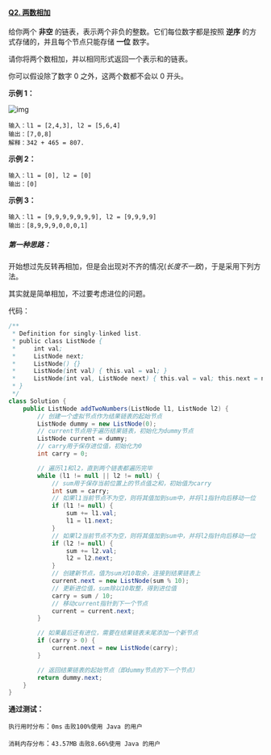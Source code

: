 #### [Q2. 两数相加](https://leetcode.cn/problems/add-two-numbers/?envType=study-plan-v2&envId=top-100-liked)

给你两个 **非空** 的链表，表示两个非负的整数。它们每位数字都是按照 **逆序** 的方式存储的，并且每个节点只能存储 **一位** 数字。

请你将两个数相加，并以相同形式返回一个表示和的链表。

你可以假设除了数字 0 之外，这两个数都不会以 0 开头。

**示例 1：**

![img](https://assets.leetcode-cn.com/aliyun-lc-upload/uploads/2021/01/02/addtwonumber1.jpg)

```
输入：l1 = [2,4,3], l2 = [5,6,4]
输出：[7,0,8]
解释：342 + 465 = 807.
```

**示例 2：**

```
输入：l1 = [0], l2 = [0]
输出：[0]
```

**示例 3：**

```
输入：l1 = [9,9,9,9,9,9,9], l2 = [9,9,9,9]
输出：[8,9,9,9,0,0,0,1]
```

 

##### 第一种思路：

开始想过先反转再相加，但是会出现对不齐的情况(*长度不一致*)，于是采用下列方法。

其实就是简单相加，不过要考虑进位的问题。

代码：

```java
/**
 * Definition for singly-linked list.
 * public class ListNode {
 *     int val;
 *     ListNode next;
 *     ListNode() {}
 *     ListNode(int val) { this.val = val; }
 *     ListNode(int val, ListNode next) { this.val = val; this.next = next; }
 * }
 */
class Solution {
    public ListNode addTwoNumbers(ListNode l1, ListNode l2) {
        // 创建一个虚拟节点作为结果链表的起始节点
        ListNode dummy = new ListNode(0);
        // current节点用于遍历结果链表，初始化为dummy节点
        ListNode current = dummy;
        // carry用于保存进位值，初始化为0
        int carry = 0;

        // 遍历l1和l2，直到两个链表都遍历完毕
        while (l1 != null || l2 != null) {
            // sum用于保存当前位置上的节点值之和，初始值为carry
            int sum = carry;
            // 如果l1当前节点不为空，则将其值加到sum中，并将l1指针向后移动一位
            if (l1 != null) {
                sum += l1.val;
                l1 = l1.next;
            }
            // 如果l2当前节点不为空，则将其值加到sum中，并将l2指针向后移动一位
            if (l2 != null) {
                sum += l2.val;
                l2 = l2.next;
            }
            // 创建新节点，值为sum对10取余，连接到结果链表上
            current.next = new ListNode(sum % 10);
            // 更新进位值，sum除以10取整，得到进位值
            carry = sum / 10;
            // 移动current指针到下一个节点
            current = current.next;
        }

        // 如果最后还有进位，需要在结果链表末尾添加一个新节点
        if (carry > 0) {
            current.next = new ListNode(carry);
        }

        // 返回结果链表的起始节点（即dummy节点的下一个节点）
        return dummy.next;
    }
}
```

**通过测试：**

`执行用时分布`：`0ms`			`击败100%使用 Java 的用户`

`消耗内存分布`：`43.57MB`	`击败8.66%使用 Java 的用户`

